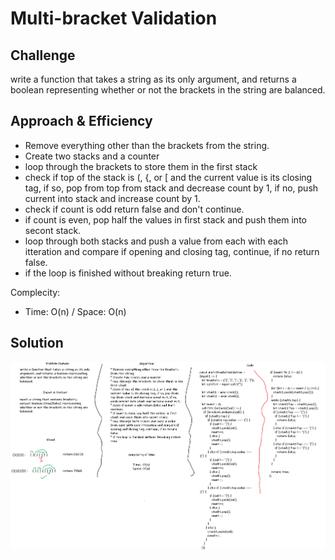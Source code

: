 # Multi-bracket Validation

## Challenge

write a function that takes a string as its only argument, and returns a boolean representing whether or not the brackets in the string are balanced.

## Approach & Efficiency

* Remove everything other than the brackets from the string.
* Create two stacks and a counter
* loop through the brackets to store them in the first stack
* check if top of the stack is (, {, or [ and the current value is its closing tag, if so, pop from top from stack and decrease count by 1, if no, push current into stack and increase count by 1.
* check if count is odd return false and don't continue.
* if count is even, pop half the values in first stack and push them into secont stack.
* loop through both stacks and push a value from each with each itteration and compare if opening and closing tag, continue, if no return false.
* if the loop is finished without breaking return true.

Complecity:

* Time:  O(n)
/ Space: O(n)

## Solution

![whiteboard](../../assets/code-challenge-13.png)
